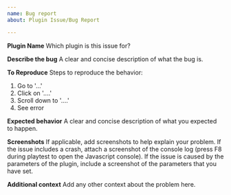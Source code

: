 ```yaml
---
name: Bug report
about: Plugin Issue/Bug Report

---
```


**Plugin Name**
Which plugin is this issue for?

**Describe the bug**
A clear and concise description of what the bug is.

**To Reproduce**
Steps to reproduce the behavior:
1. Go to '...'
2. Click on '....'
3. Scroll down to '....'
4. See error

**Expected behavior**
A clear and concise description of what you expected to happen.

**Screenshots**
If applicable, add screenshots to help explain your problem.
If the issue includes a crash, attach a screenshot of the console log (press F8 during playtest to open the Javascript console). If the issue is caused by the parameters of the plugin, include a screenshot of the parameters that you have set.

**Additional context**
Add any other context about the problem here.
